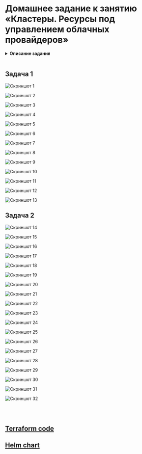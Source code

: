 # Домашнее задание к занятию «Кластеры. Ресурсы под управлением облачных провайдеров»

<details>
<summary><b>Описание задания</b></summary>

### Цели задания 

1. Организация кластера Kubernetes и кластера баз данных MySQL в отказоустойчивой архитектуре.
2. Размещение в private подсетях кластера БД, а в public — кластера Kubernetes.

---
## Задание 1. Yandex Cloud

1. Настроить с помощью Terraform кластер баз данных MySQL.

 - Используя настройки VPC из предыдущих домашних заданий, добавить дополнительно подсеть private в разных зонах, чтобы обеспечить отказоустойчивость. 
 - Разместить ноды кластера MySQL в разных подсетях.
 - Необходимо предусмотреть репликацию с произвольным временем технического обслуживания.
 - Использовать окружение Prestable, платформу Intel Broadwell с производительностью 50% CPU и размером диска 20 Гб.
 - Задать время начала резервного копирования — 23:59.
 - Включить защиту кластера от непреднамеренного удаления.
 - Создать БД с именем `netology_db`, логином и паролем.

2. Настроить с помощью Terraform кластер Kubernetes.

 - Используя настройки VPC из предыдущих домашних заданий, добавить дополнительно две подсети public в разных зонах, чтобы обеспечить отказоустойчивость.
 - Создать отдельный сервис-аккаунт с необходимыми правами. 
 - Создать региональный мастер Kubernetes с размещением нод в трёх разных подсетях.
 - Добавить возможность шифрования ключом из KMS, созданным в предыдущем домашнем задании.
 - Создать группу узлов, состояющую из трёх машин с автомасштабированием до шести.
 - Подключиться к кластеру с помощью `kubectl`.
 - *Запустить микросервис phpmyadmin и подключиться к ранее созданной БД.
 - *Создать сервис-типы Load Balancer и подключиться к phpmyadmin. Предоставить скриншот с публичным адресом и подключением к БД.

Полезные документы:

- [MySQL cluster](https://registry.terraform.io/providers/yandex-cloud/yandex/latest/docs/resources/mdb_mysql_cluster).
- [Создание кластера Kubernetes](https://cloud.yandex.ru/docs/managed-kubernetes/operations/kubernetes-cluster/kubernetes-cluster-create)
- [K8S Cluster](https://registry.terraform.io/providers/yandex-cloud/yandex/latest/docs/resources/kubernetes_cluster).
- [K8S node group](https://registry.terraform.io/providers/yandex-cloud/yandex/latest/docs/resources/kubernetes_node_group).

--- 
## Задание 2*. Вариант с AWS (задание со звёздочкой)

Это необязательное задание. Его выполнение не влияет на получение зачёта по домашней работе.

**Что нужно сделать**

1. Настроить с помощью Terraform кластер EKS в три AZ региона, а также RDS на базе MySQL с поддержкой MultiAZ для репликации и создать два readreplica для работы.
 
 - Создать кластер RDS на базе MySQL.
 - Разместить в Private subnet и обеспечить доступ из public сети c помощью security group.
 - Настроить backup в семь дней и MultiAZ для обеспечения отказоустойчивости.
 - Настроить Read prelica в количестве двух штук на два AZ.

2. Создать кластер EKS на базе EC2.

 - С помощью Terraform установить кластер EKS на трёх EC2-инстансах в VPC в public сети.
 - Обеспечить доступ до БД RDS в private сети.
 - С помощью kubectl установить и запустить контейнер с phpmyadmin (образ взять из docker hub) и проверить подключение к БД RDS.
 - Подключить ELB (на выбор) к приложению, предоставить скрин.

Полезные документы:

- [Модуль EKS](https://learn.hashicorp.com/tutorials/terraform/eks).

### Правила приёма работы

Домашняя работа оформляется в своём Git репозитории в файле README.md. Выполненное домашнее задание пришлите ссылкой на .md-файл в вашем репозитории.
Файл README.md должен содержать скриншоты вывода необходимых команд, а также скриншоты результатов.
Репозиторий должен содержать тексты манифестов или ссылки на них в файле README.md.

</details>

<br>

## Задача 1

![Скриншот 1](https://github.com/cachmc/netology_devops_homework/raw/main/08-cloud/04-clusters/pictures/task-01-00.png)

![Скриншот 2](https://github.com/cachmc/netology_devops_homework/raw/main/08-cloud/04-clusters/pictures/task-01-01.png)

![Скриншот 3](https://github.com/cachmc/netology_devops_homework/raw/main/08-cloud/04-clusters/pictures/task-01-02.png)

![Скриншот 4](https://github.com/cachmc/netology_devops_homework/raw/main/08-cloud/04-clusters/pictures/task-01-03.png)

![Скриншот 5](https://github.com/cachmc/netology_devops_homework/raw/main/08-cloud/04-clusters/pictures/task-01-04.png)

![Скриншот 6](https://github.com/cachmc/netology_devops_homework/raw/main/08-cloud/04-clusters/pictures/task-01-05.png)

![Скриншот 7](https://github.com/cachmc/netology_devops_homework/raw/main/08-cloud/04-clusters/pictures/task-01-06.png)

![Скриншот 8](https://github.com/cachmc/netology_devops_homework/raw/main/08-cloud/04-clusters/pictures/task-01-07.png)

![Скриншот 9](https://github.com/cachmc/netology_devops_homework/raw/main/08-cloud/04-clusters/pictures/task-01-08.png)

![Скриншот 10](https://github.com/cachmc/netology_devops_homework/raw/main/08-cloud/04-clusters/pictures/task-01-09.png)

![Скриншот 11](https://github.com/cachmc/netology_devops_homework/raw/main/08-cloud/04-clusters/pictures/task-01-10.png)

![Скриншот 12](https://github.com/cachmc/netology_devops_homework/raw/main/08-cloud/04-clusters/pictures/task-01-11.png)

![Скриншот 13](https://github.com/cachmc/netology_devops_homework/raw/main/08-cloud/04-clusters/pictures/task-01-12.png)

## Задача 2

![Скриншот 14](https://github.com/cachmc/netology_devops_homework/raw/main/08-cloud/04-clusters/pictures/task-02-00.png)

![Скриншот 15](https://github.com/cachmc/netology_devops_homework/raw/main/08-cloud/04-clusters/pictures/task-02-01.png)

![Скриншот 16](https://github.com/cachmc/netology_devops_homework/raw/main/08-cloud/04-clusters/pictures/task-02-02.png)

![Скриншот 17](https://github.com/cachmc/netology_devops_homework/raw/main/08-cloud/04-clusters/pictures/task-02-03.png)

![Скриншот 18](https://github.com/cachmc/netology_devops_homework/raw/main/08-cloud/04-clusters/pictures/task-02-04.png)

![Скриншот 19](https://github.com/cachmc/netology_devops_homework/raw/main/08-cloud/04-clusters/pictures/task-02-05.png)

![Скриншот 20](https://github.com/cachmc/netology_devops_homework/raw/main/08-cloud/04-clusters/pictures/task-02-06.png)

![Скриншот 21](https://github.com/cachmc/netology_devops_homework/raw/main/08-cloud/04-clusters/pictures/task-02-07.png)

![Скриншот 22](https://github.com/cachmc/netology_devops_homework/raw/main/08-cloud/04-clusters/pictures/task-02-08.png)

![Скриншот 23](https://github.com/cachmc/netology_devops_homework/raw/main/08-cloud/04-clusters/pictures/task-02-09.png)

![Скриншот 24](https://github.com/cachmc/netology_devops_homework/raw/main/08-cloud/04-clusters/pictures/task-02-10.png)

![Скриншот 25](https://github.com/cachmc/netology_devops_homework/raw/main/08-cloud/04-clusters/pictures/task-02-11.png)

![Скриншот 26](https://github.com/cachmc/netology_devops_homework/raw/main/08-cloud/04-clusters/pictures/task-02-12.png)

![Скриншот 27](https://github.com/cachmc/netology_devops_homework/raw/main/08-cloud/04-clusters/pictures/task-02-13.png)

![Скриншот 28](https://github.com/cachmc/netology_devops_homework/raw/main/08-cloud/04-clusters/pictures/task-02-14.png)

![Скриншот 29](https://github.com/cachmc/netology_devops_homework/raw/main/08-cloud/04-clusters/pictures/task-02-15.png)

![Скриншот 30](https://github.com/cachmc/netology_devops_homework/raw/main/08-cloud/04-clusters/pictures/task-02-16.png)

![Скриншот 31](https://github.com/cachmc/netology_devops_homework/raw/main/08-cloud/04-clusters/pictures/task-02-17.png)

![Скриншот 32](https://github.com/cachmc/netology_devops_homework/raw/main/08-cloud/04-clusters/pictures/task-02-18.png)

<br>
<br>

## [Terraform code](https://github.com/cachmc/netology_devops_homework/tree/main/08-cloud/04-clusters/src/terraform)

## [Helm chart](https://github.com/cachmc/netology_devops_homework/tree/main/08-cloud/04-clusters/src/helm)
